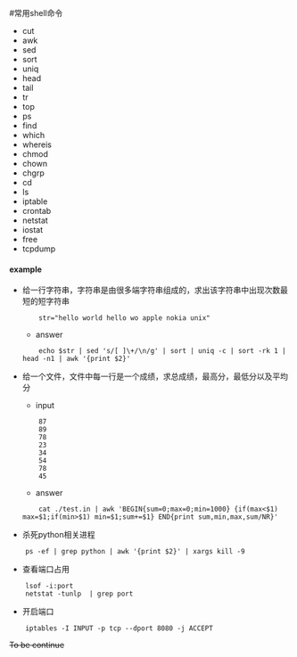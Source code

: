 #常用shell命令
- cut
- awk
- sed
- sort
- uniq
- head 
- tail
- tr
- top
- ps
- find 
- which 
- whereis
- chmod
- chown
- chgrp
- cd 
- ls
- iptable
- crontab
- netstat
- iostat
- free 
- tcpdump


#### example
- 给一行字符串，字符串是由很多端字符串组成的，求出该字符串中出现次数最短的短字符串
    ```shell
        str="hello world hello wo apple nokia unix" 
    ```
    - answer
    ```shell
        echo $str | sed 's/[ ]\+/\n/g' | sort | uniq -c | sort -rk 1 | head -n1 | awk '{print $2}'
    ```

-  给一个文件，文件中每一行是一个成绩，求总成绩，最高分，最低分以及平均分
    - input
    ```shell
        87
        89
        78
        23
        34
        54
        78
        45
    ```
    - answer
    ```shell
        cat ./test.in | awk 'BEGIN{sum=0;max=0;min=1000} {if(max<$1) max=$1;if(min>$1) min=$1;sum+=$1} END{print sum,min,max,sum/NR}'
    ```

- 杀死python相关进程
```shell
    ps -ef | grep python | awk '{print $2}' | xargs kill -9
```

- 查看端口占用
```shell
    lsof -i:port
    netstat -tunlp  | grep port
```

- 开启端口
```shell
    iptables -I INPUT -p tcp --dport 8080 -j ACCEPT
```


~~To be continue~~ 